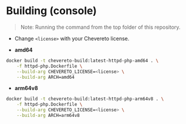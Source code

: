 # Building (console)

> Note: Running the command from the top folder of this repository.

* Change `<license>` with your Chevereto license.

* **amd64**

```sh
docker build -t chevereto-build:latest-httpd-php-amd64 . \
    -f httpd-php.Dockerfile \
    --build-arg CHEVERETO_LICENSE=<license> \
    --build-arg ARCH=amd64
```

* **arm64v8**

```sh
docker build -t chevereto-build:latest-httpd-php-arm64v8 . \
    -f httpd-php.Dockerfile \
    --build-arg CHEVERETO_LICENSE=<license> \
    --build-arg ARCH=arm64v8
```
